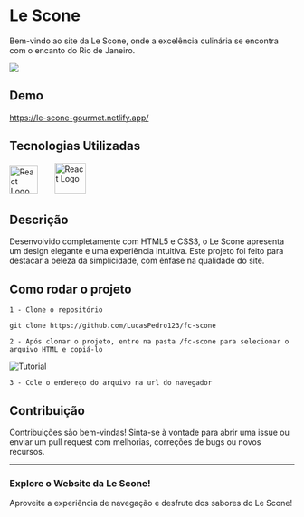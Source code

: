 
# Le Scone

Bem-vindo ao site da Le Scone, onde a excelência culinária se encontra com o encanto do Rio de Janeiro.

<img src="https://i.postimg.cc/1tFm8XrL/Captura-de-Tela-601.png">

## Demo

https://le-scone-gourmet.netlify.app/

## Tecnologias Utilizadas

<img src="https://th.bing.com/th/id/R.6c8f0a0e377cfa70efcd35ff52893b17?rik=iqhl8JD0f9LLpA&pid=ImgRaw&r=0" alt="React Logo" width="50">ㅤㅤ
<img src="https://logospng.org/download/css-3/logo-css-3-2048.png" alt="React Logo" width="55">ㅤ

## Descrição

Desenvolvido completamente com HTML5 e CSS3, o Le Scone apresenta um design elegante e uma experiência intuitiva. Este projeto foi feito para destacar a beleza da simplicidade, com ênfase na qualidade do site.

## Como rodar o projeto
 
`1 - Clone o repositório`

    git clone https://github.com/LucasPedro123/fc-scone
         
   
    
 `2 - Após clonar o projeto, entre na pasta /fc-scone para selecionar o arquivo HTML e copiá-lo`

![Tutorial](https://i.postimg.cc/260qxVZ3/tutoria1.gif)
 
`3 - Cole o endereço do arquivo na url do navegador`
 
    

## Contribuição
Contribuições são bem-vindas! Sinta-se à vontade para abrir uma issue ou enviar um pull request com melhorias, correções de bugs ou novos recursos.

---

### Explore o Website da Le Scone!

Aproveite a experiência de navegação e desfrute dos sabores do Le Scone!